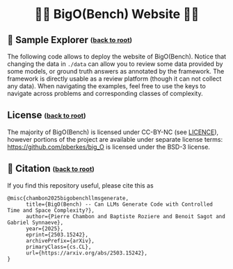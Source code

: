 <h1 align="center">
    <p>🧑‍💻 BigO(Bench) Website 👩‍💻</p>
</h1>

## 🔎 Sample Explorer <sub><sup>([back to root](../README.md#-project-overview-back-to-top))<sub><sup>

The following code allows to deploy the website of BigO(Bench).
Notice that changing the data in `./data` can allow you to review some data provided by some models, or ground truth answers as annotated by the framework. The framework is directly usable as a review platform (though it can not collect any data).
When navigating the examples, feel free to use the keys to navigate across problems and corresponding classes of complexity.

## License <sub><sup>([back to root](../README.md#-project-overview-back-to-top))<sub><sup>

The majority of BigO(Bench) is licensed under CC-BY-NC (see [LICENCE](/LICENSE.md)), however portions of the project are available under separate license terms: https://github.com/pberkes/big_O is licensed under the BSD-3 license.

## 📝 Citation <sub><sup>([back to root](../README.md#-project-overview-back-to-top))<sub><sup>
If you find this repository useful, please cite this as
```
@misc{chambon2025bigobenchllmsgenerate,
      title={BigO(Bench) -- Can LLMs Generate Code with Controlled Time and Space Complexity?}, 
      author={Pierre Chambon and Baptiste Roziere and Benoit Sagot and Gabriel Synnaeve},
      year={2025},
      eprint={2503.15242},
      archivePrefix={arXiv},
      primaryClass={cs.CL},
      url={https://arxiv.org/abs/2503.15242}, 
}
```